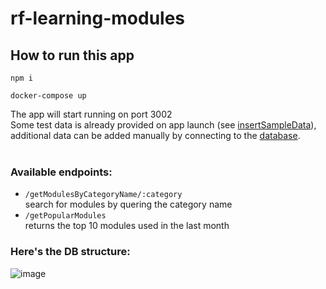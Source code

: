 # rf-learning-modules


## How to run this app

```
npm i

docker-compose up
```

The app will start running on port 3002  
Some test data is already provided on app launch (see [insertSampleData](https://github.com/Box-Bop/rf-learning-modules/blob/597b20e9a92151ac69f66a365d7edee4dbe3efc7/database/queries.js#LL4C25-L4C25)), additional data can be added manually by connecting to the [database](https://github.com/Box-Bop/rf-learning-modules/blob/597b20e9a92151ac69f66a365d7edee4dbe3efc7/database/index.js#L15).
<br></br>
### **Available endpoints:**

* `/getModulesByCategoryName/:category`  
	search for modules by quering the category name
* `/getPopularModules`  
	returns the top 10 modules used in the last month  

### Here's the DB structure:
![image](https://github.com/Box-Bop/rf-learning-modules/assets/33263090/9000cadc-8d95-44ef-aed6-8b5371fda579)

